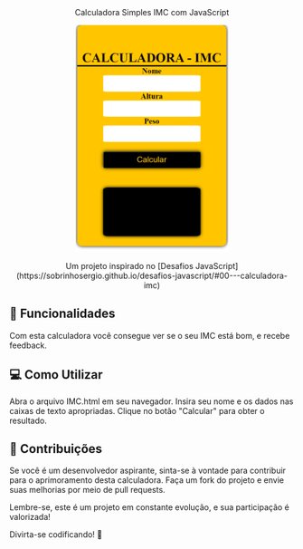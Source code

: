 
<div align="center">Calculadora Simples IMC com JavaScript</div>

<p align="center">
  <img src="./calculadora.png" alt="Imagem da Calculadora" style height="400px"> 
</p>
<p align="center">Um projeto inspirado no [Desafios JavaScript](https://sobrinhosergio.github.io/desafios-javascript/#00---calculadora-imc) </p>
<h2>🚀 Funcionalidades </h2>
Com esta calculadora você consegue ver se o seu IMC está bom, e recebe feedback.
<h2>💻 Como Utilizar</h2>
Abra o arquivo IMC.html em seu navegador.
Insira seu nome e os dados nas caixas de texto apropriadas.
Clique no botão "Calcular" para obter o resultado.
<h2>🌟 Contribuições </h2>
Se você é um desenvolvedor aspirante, sinta-se à vontade para contribuir para o aprimoramento desta calculadora. Faça um fork do projeto e envie suas melhorias por meio de pull requests.

Lembre-se, este é um projeto em constante evolução, e sua participação é valorizada!

Divirta-se codificando! 🚀
